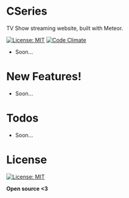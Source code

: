 # CSeries
TV Show streaming website, built with Meteor.

[![License: MIT](https://img.shields.io/badge/License-MIT-yellow.svg)](https://opensource.org/licenses/MIT)
[![Code Climate](https://codeclimate.com/github/PHClement/CSeries.png)](https://codeclimate.com/github/PHClement/CSeries)

  - Soon...

# New Features!

  - Soon...

# Todos

 - Soon...

# License

[![License: MIT](https://img.shields.io/badge/License-MIT-yellow.svg)](https://opensource.org/licenses/MIT)

**Open source <3**
